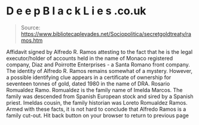 # D e e p B l a c k L i e s .co.uk

> Source: https://www.bibliotecapleyades.net/Sociopolitica/secretgoldtreaty/ramos.htm

Affidavit signed by Alfredo R. Ramos attesting to the fact that he is the
legal executor/holder of accounts held in the name of Monaco registered
company, Diaz and Poirrotte Enterprises - a Santa Romano front company. The
identity of Alfredo R. Ramos remains somewhat of a mystery.
However, a possible identifying clue appears in a certificate of
ownership for seventeen tonnes of gold, dated 1980 in the name of DRA. Rosario
Romualdez Ramo. Romualdez is the
family name of Imelda Marcos. The family was descended from Spanish European stock and
sired by a Spanish priest. Imeldas
cousin, the family historian was Loreto Romualdez Ramos.
Armed with these facts, it is not hard to conclude that Alfredo Ramos is
a family cut-out.
Hit back button on your browser to return to previous page
